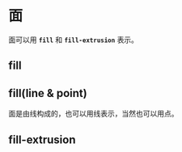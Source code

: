 # 面
面可以用 **`fill`** 和 **`fill-extrusion`** 表示。

## fill

<ClientOnly>
  <code-view name="fill"/>
</ClientOnly>

## fill(line & point)
面是由线构成的，也可以用线表示，当然也可以用点。

<ClientOnly>
  <code-view name="fill-point" :is-code-view="false"/>
</ClientOnly>

## fill-extrusion

<ClientOnly>
  <code-view name="fill-extrusion"/>
</ClientOnly>
